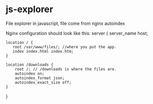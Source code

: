 # js-explorer
File explorer in javascript, file come from nginx autoindex

Nginx configuration should look like this:
server {
    server_name  host;

    location / {
       root /var/www/files/; //where you put the app.
       index index.html index.htm;
    }

    location /downloads {
        root /; // /downloads is where the files are.
        autoindex on;
        autoindex_format json;
        autoindex_exact_size off;
    }
}
